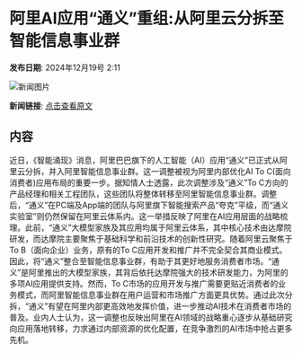 # 阿里AI应用“通义”重组:从阿里云分拆至智能信息事业群

**发布日期**: 2024年12月19号 2:11

![新闻图片](https://pic.chinaz.com/picmap/202310311416147098_0.jpg)

**新闻链接**: [点击查看原文](https://www.aibase.com/zh/news/14097)

## 内容

近日，《智能涌现》消息，阿里巴巴旗下的人工智能（AI）应用“通义”已正式从阿里云分拆，并入阿里智能信息事业群。这一调整被视为阿里内部优化AI To C(面向消费者)应用布局的重要一步。据知情人士透露，此次调整涉及“通义”To C方向的产品经理和相关工程团队，这些团队将整体转移至阿里智能信息事业群。调整后，“通义”在PC端及App端的团队与阿里旗下智能搜索产品“夸克”平级，而“通义实验室”则仍然保留在阿里云体系内。这一举措反映了阿里在AI应用层面的战略梳理。此前，“通义”大模型家族及其应用均属于阿里云体系，其中核心技术由达摩院研发，而达摩院主要聚焦于基础科学和前沿技术的创新性研究。随着阿里云聚焦于To B（面向企业）业务，原有的To C应用开发和推广并不完全契合其商业模式。因此，将“通义”整合至智能信息事业群，有助于其更好地服务消费者市场。“通义”是阿里推出的大模型家族，其背后依托达摩院强大的技术研发能力，为阿里的多项AI应用提供支持。然而，To C市场的应用开发与推广需要更贴近消费者的业务模式，而阿里智能信息事业群在用户运营和市场推广方面更具优势。通过此次分拆，“通义”有望在阿里内部更高效地发挥价值，进一步推动AI技术在消费者市场的普及。业内人士认为，这一调整也反映出阿里在AI领域的战略重心逐步从基础研究向应用落地转移，力求通过内部资源的优化配置，在竞争激烈的AI市场中抢占更多先机。
